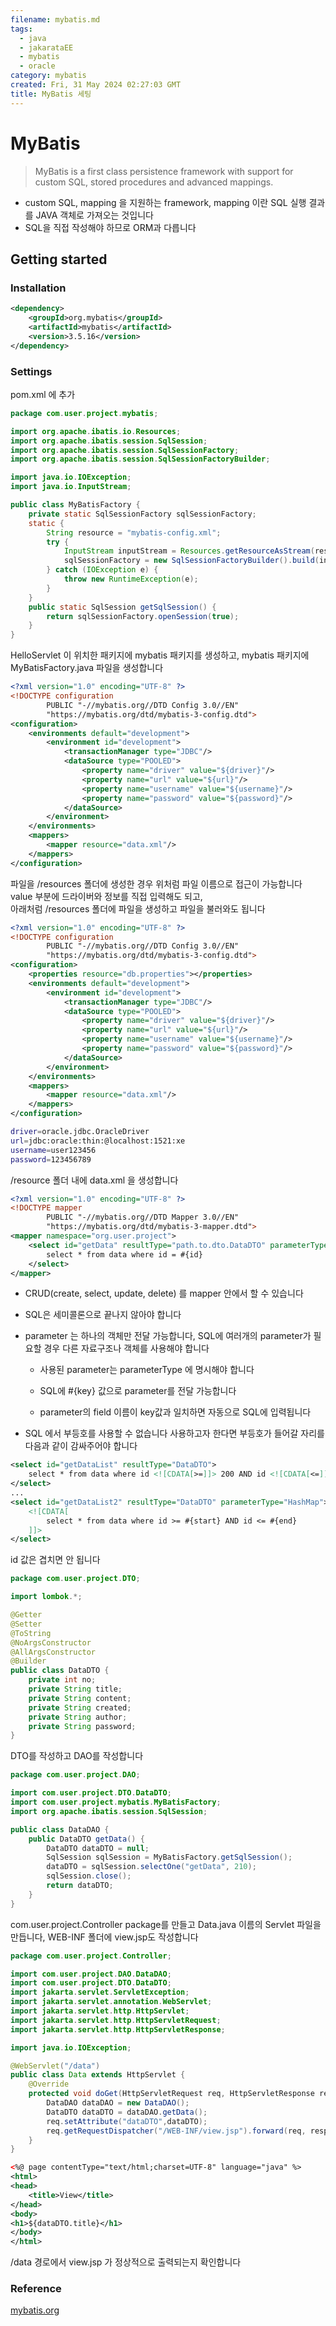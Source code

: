 ```yaml
---
filename: mybatis.md
tags:
  - java
  - jakarataEE
  - mybatis
  - oracle
category: mybatis
created: Fri, 31 May 2024 02:27:03 GMT
title: MyBatis 세팅
---
```


# MyBatis

> MyBatis is a first class persistence framework with support for custom SQL, stored procedures and advanced mappings.

- custom SQL, mapping 을 지원하는 framework, mapping 이란 SQL 실행 결과를 JAVA 객체로 가져오는 것입니다
- SQL을 직접 작성해야 하므로 ORM과 다릅니다

## Getting started

### Installation

```xml
<dependency>
    <groupId>org.mybatis</groupId>
    <artifactId>mybatis</artifactId>
    <version>3.5.16</version>
</dependency>
```

### Settings

pom.xml 에 추가

```java title="../main/java/com/user/project/MyBatisFactory.java"
package com.user.project.mybatis;

import org.apache.ibatis.io.Resources;
import org.apache.ibatis.session.SqlSession;
import org.apache.ibatis.session.SqlSessionFactory;
import org.apache.ibatis.session.SqlSessionFactoryBuilder;

import java.io.IOException;
import java.io.InputStream;

public class MyBatisFactory {
    private static SqlSessionFactory sqlSessionFactory;
    static {
        String resource = "mybatis-config.xml";
        try {
            InputStream inputStream = Resources.getResourceAsStream(resource);
            sqlSessionFactory = new SqlSessionFactoryBuilder().build(inputStream);
        } catch (IOException e) {
            throw new RuntimeException(e);
        }
    }
    public static SqlSession getSqlSession() {
        return sqlSessionFactory.openSession(true);
    }
}
```

HelloServlet 이 위치한 패키지에 mybatis 패키지를 생성하고, mybatis 패키지에 MyBatisFactory.java 파일을 생성합니다

```xml title=".../src/main/resources/mybatis-config.xml"
<?xml version="1.0" encoding="UTF-8" ?>
<!DOCTYPE configuration
        PUBLIC "-//mybatis.org//DTD Config 3.0//EN"
        "https://mybatis.org/dtd/mybatis-3-config.dtd">
<configuration>
    <environments default="development">
        <environment id="development">
            <transactionManager type="JDBC"/>
            <dataSource type="POOLED">
                <property name="driver" value="${driver}"/>
                <property name="url" value="${url}"/>
                <property name="username" value="${username}"/>
                <property name="password" value="${password}"/>
            </dataSource>
        </environment>
    </environments>
    <mappers>
        <mapper resource="data.xml"/>
    </mappers>
</configuration>
```

파일을 /resources 폴더에 생성한 경우 위처럼 파일 이름으로 접근이 가능합니다
\
value 부분에 드라이버와 정보를 직접 입력해도 되고,
\
아래처럼 /resources 폴더에 파일을 생성하고 파일을 불러와도 됩니다

```xml title=".../src/main/resources/mybatis-config.xml"
<?xml version="1.0" encoding="UTF-8" ?>
<!DOCTYPE configuration
        PUBLIC "-//mybatis.org//DTD Config 3.0//EN"
        "https://mybatis.org/dtd/mybatis-3-config.dtd">
<configuration>
    <properties resource="db.properties"></properties>
    <environments default="development">
        <environment id="development">
            <transactionManager type="JDBC"/>
            <dataSource type="POOLED">
                <property name="driver" value="${driver}"/>
                <property name="url" value="${url}"/>
                <property name="username" value="${username}"/>
                <property name="password" value="${password}"/>
            </dataSource>
        </environment>
    </environments>
    <mappers>
        <mapper resource="data.xml"/>
    </mappers>
</configuration>
```

```bash title=".../src/main/resources/db.properties"
driver=oracle.jdbc.OracleDriver
url=jdbc:oracle:thin:@localhost:1521:xe
username=user123456
password=123456789
```

/resource 폴더 내에 data.xml 을 생성합니다

```xml title=".../src/main/resources/data.xml"
<?xml version="1.0" encoding="UTF-8" ?>
<!DOCTYPE mapper
        PUBLIC "-//mybatis.org//DTD Mapper 3.0//EN"
        "https://mybatis.org/dtd/mybatis-3-mapper.dtd">
<mapper namespace="org.user.project">
    <select id="getData" resultType="path.to.dto.DataDTO" parameterType="int">
        select * from data where id = #{id}
    </select>
</mapper>
```

- CRUD(create, select, update, delete) 를 mapper 안에서 할 수 있습니다

- SQL은 세미콜론으로 끝나지 않아야 합니다

- parameter 는 하나의 객체만 전달 가능합니다, SQL에 여러개의 parameter가 필요할 경우 다른 자료구조나 객체를 사용해야 합니다

  - 사용된 parameter는 parameterType 에 명시해야 합니다

  - SQL에 #{key} 값으로 parameter를 전달 가능합니다

  - parameter의 field 이름이 key값과 일치하면 자동으로 SQL에 입력됩니다

- SQL 에서 부등호를 사용할 수 없습니다 사용하고자 한다면 부등호가 들어갈 자리를 다음과 같이 감싸주어야 합니다

```xml
<select id="getDataList" resultType="DataDTO">
    select * from data where id <![CDATA[>=]]> 200 AND id <![CDATA[<=]]> 210
</select>
...
<select id="getDataList2" resultType="DataDTO" parameterType="HashMap">
    <![CDATA[
        select * from data where id >= #{start} AND id <= #{end}
    ]]>
</select>
```

id 값은 겹치면 안 됩니다

```java title=".../src/main/java/com/user/project/dto/DataDTO.java"
package com.user.project.DTO;

import lombok.*;

@Getter
@Setter
@ToString
@NoArgsConstructor
@AllArgsConstructor
@Builder
public class DataDTO {
    private int no;
    private String title;
    private String content;
    private String created;
    private String author;
    private String password;
}
```

DTO를 작성하고 DAO를 작성합니다

```java title=".../src/main/java/com/user/project/dao/DataDAO.java"
package com.user.project.DAO;

import com.user.project.DTO.DataDTO;
import com.user.project.mybatis.MyBatisFactory;
import org.apache.ibatis.session.SqlSession;

public class DataDAO {
    public DataDTO getData() {
        DataDTO dataDTO = null;
        SqlSession sqlSession = MyBatisFactory.getSqlSession();
        dataDTO = sqlSession.selectOne("getData", 210);
        sqlSession.close();
        return dataDTO;
    }
}
```

com.user.project.Controller package를 만들고 Data.java 이름의 Servlet 파일을 만듭니다, WEB-INF 폴더에 view.jsp도 작성합니다

```java title=".../src/main/java/com/user/project/controller/data/Data.java"
package com.user.project.Controller;

import com.user.project.DAO.DataDAO;
import com.user.project.DTO.DataDTO;
import jakarta.servlet.ServletException;
import jakarta.servlet.annotation.WebServlet;
import jakarta.servlet.http.HttpServlet;
import jakarta.servlet.http.HttpServletRequest;
import jakarta.servlet.http.HttpServletResponse;

import java.io.IOException;

@WebServlet("/data")
public class Data extends HttpServlet {
    @Override
    protected void doGet(HttpServletRequest req, HttpServletResponse resp) throws ServletException, IOException {
        DataDAO dataDAO = new DataDAO();
        DataDTO dataDTO = dataDAO.getData();
        req.setAttribute("dataDTO",dataDTO);
        req.getRequestDispatcher("/WEB-INF/view.jsp").forward(req, resp);
    }
}
```

```xml title=".../src/main/webapp/WEB-INF/view.jsp"
<%@ page contentType="text/html;charset=UTF-8" language="java" %>
<html>
<head>
    <title>View</title>
</head>
<body>
<h1>${dataDTO.title}</h1>
</body>
</html>
```

/data 경로에서 view.jsp 가 정상적으로 출력되는지 확인합니다

### Reference

[mybatis.org](https://mybatis.org/mybatis-3/getting-started.html)
